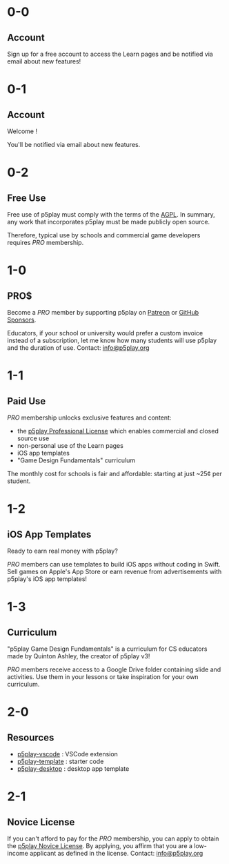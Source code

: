 # 0-0

## Account

Sign up for a free account to access the Learn pages and be notified via email about new features!

# 0-1

## <span id="account-type"></span> Account

Welcome <span id="username"></span>!

You'll be notified via email about new features.

# 0-2

## Free Use

Free use of p5play must comply with the terms of the [AGPL](https://github.com/quinton-ashley/p5play/blob/main/LICENSE.md). In summary, any work that incorporates p5play must be made publicly open source.

Therefore, typical use by schools and commercial game developers requires _PRO_ membership.

# 1-0

## PRO$

Become a _PRO_ member by supporting p5play on [Patreon](https://www.patreon.com/p5play) or [GitHub Sponsors](https://github.com/sponsors/quinton-ashley).

Educators, if your school or university would prefer a custom invoice instead of a subscription, let me know how many students will use p5play and the duration of use. Contact: [info@p5play.org](mailto:info@p5play.org)

# 1-1

## Paid Use

_PRO_ membership unlocks exclusive features and content:

- the [p5play
  Professional License](https://github.com/quinton-ashley/p5play-web/blob/main/pro/LICENSE.md) which enables commercial and closed source use
- non-personal use of the Learn pages
- iOS app templates
- "Game Design Fundamentals" curriculum

The monthly cost for schools is fair and affordable: starting at just ~25¢ per student.

# 1-2

## iOS App Templates

Ready to earn real money with p5play?

_PRO_ members can use templates to build iOS apps without coding in Swift. Sell games on Apple's App Store or earn revenue from advertisements with p5play's iOS app templates!

# 1-3

## Curriculum

"p5play Game Design Fundamentals" is a curriculum for CS educators made by Quinton Ashley, the creator of p5play v3!

_PRO_ members receive access to a Google Drive folder containing slide and activities. Use them in your lessons or take inspiration for your own curriculum.

# 2-0

## Resources

- [p5play-vscode](https://github.com/quinton-ashley/p5play-vscode) : VSCode extension
- [p5play-template](https://github.com/quinton-ashley/p5play-template) : starter code
- [p5play-desktop](https://github.com/quinton-ashley/p5play-desktop) : desktop app template

# 2-1

## Novice License

If you can't afford to pay for the _PRO_ membership, you can apply to obtain the [p5play Novice License](https://github.com/quinton-ashley/p5play-novice/blob/main/LICENSE.md). By applying, you affirm that you are a low-income applicant as defined in the license. Contact: [info@p5play.org](mailto:info@p5play.org)
